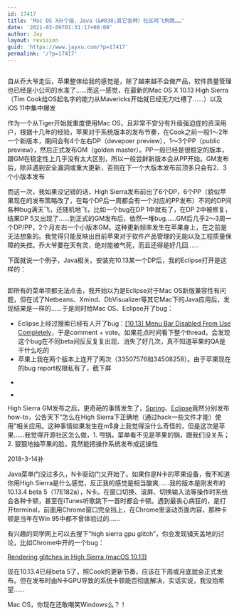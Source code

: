 ```yaml
---
id: 17417
title: 'Mac OS X升个级，Java（&#038;其它各种）社区鸡飞狗跳……'
date: '2021-03-09T01:31:17+08:00'
author: Jay
layout: revision
guid: 'https://www.jayxu.com/?p=17417'
permalink: '/?p=17417'
---
```


<!-- wp:image {"id":16460} -->
<figure class="wp-block-image"><img src="https://i1.wp.com/www.jayxu.com/log/wp-content/uploads/2017/09/fake-kernel-panic.jpg?fit=619%2C341&amp;ssl=1" alt="" class="wp-image-16460" /></figure>
<!-- /wp:image -->

<!-- wp:paragraph -->
<p>自从乔大爷走后，苹果整体给我的感觉是，除了越来越不会做产品，软件质量管理也已经是小公司的水准了……而这一感觉，在最新的Mac OS X 10.13 High Sierra（Tim Cook给OS起名字的能力从Mavericks开始就已经无力吐槽了……）以及iOS 11中集中爆发</p>
<!-- /wp:paragraph -->

<!-- wp:paragraph -->
<p>作为一个从Tiger开始就重度使用Mac OS，且非常不安分有升级强迫症的资深用户，根据十几年的经验，苹果对于系统版本的发布节奏，在Cook之前一般1～2年一个新版本，期间会有4个左右DP（devepoer preview），1～3个PP（public preview），然后正式发布GM（golden master）。PP一般已经是很稳定的版本，跟GM在稳定性上几乎没有太大区别，所以一般尝鲜新版本会从PP开始。GM发布后，除非遇到安全漏洞或重大更新，否则在下一个大版本发布前顶多只会有2、3个小版本发布</p>
<!-- /wp:paragraph -->

<!-- wp:paragraph -->
<p>而这一次，我如果没记错的话，High Sierra发布前出了6个DP，6个PP（貌似苹果现在的发布策略改了，在每个DP后一周都会有一个对应的PP发布）不同的DP间各种bug满天飞，还随机地飞，比如一个bug在DP 1中就有了，在DP 2中被修复，结果DP 5又出现了……到正式的GM发布后，依然一堆bug……GM后几乎2～3周一个DP/PP，2个月左右一个小版本GM。这种更新频率发生在苹果身上，在之前是无法想象的。我觉得只能反映出目前苹果对于软件产品管理的无能以及工程质量保障的失控。乔大爷要在天有灵，绝对能被气死，而且还得是好几回……</p>
<!-- /wp:paragraph -->

<!-- wp:paragraph -->
<p>下面就说一个例子，Java相关。安装完10.13某一个DP后，我的Eclipse打开是这样的：</p>
<!-- /wp:paragraph -->

<!-- wp:image {"id":16278} -->
<figure class="wp-block-image"><a href="http://www.jayxu.com/log/wp-content/uploads/2018/03/menus.png"><img src="https://i0.wp.com/www.jayxu.com/log/wp-content/uploads/2018/03/menus.png?fit=1722%2C1700&amp;ssl=1" alt="" class="wp-image-16278"/></a></figure>
<!-- /wp:image -->

<!-- wp:paragraph -->
<p>即所有的菜单项都无法点击，我开始以为是Eclipse对于Mac OS新版兼容性有问题，但在试了Netbeans、Xmind、DbVisualizer等其它Mac下的Java应用后，发现结果是一样的……于是同时给Mac OS、Eclipse开了bug：</p>
<!-- /wp:paragraph -->

<!-- wp:list -->
<ul>
    <li>Eclipse上经过搜索已经有人开了bug：<a target="_blank" href="https://bugs.eclipse.org/bugs/show_bug.cgi?id=520176" rel="noopener noreferrer">[10.13] Menu Bar Disabled From Use Completely</a>，于是comment + vote。如果花点时间看下整个thread，会发现这个bug在不同beta间反反复复出现、消失了好几次，真不知道苹果的QA是干什么吃的</li>
    <li>苹果上我在两个版本上连开了两次（33507576和34508258）。由于苹果现在的bug report权限私有了，截下屏</li>
</ul>
<!-- /wp:list -->

<!-- wp:gallery {"columns":1,"linkTo":"media"} -->
<ul class="wp-block-gallery alignnone columns-1 is-cropped">
    <li class="blocks-gallery-item">
        <figure><a href="http://www.jayxu.com/log/wp-content/uploads/2017/09/33507576.png"><img src="http://www.jayxu.com/log/wp-content/uploads/2017/09/33507576.png" alt="" data-id="16332" data-link="http://www.jayxu.com/?attachment_id=16332"/></a></figure>
    </li>
    <li class="blocks-gallery-item">
        <figure><a href="http://www.jayxu.com/log/wp-content/uploads/2017/09/34508258.png"><img src="http://www.jayxu.com/log/wp-content/uploads/2017/09/34508258.png" alt="" data-id="16333" data-link="http://www.jayxu.com/?attachment_id=16333"/></a></figure>
    </li>
</ul>
<!-- /wp:gallery -->

<!-- wp:paragraph -->
<p>High Sierra GM发布之后，更奇葩的事情发生了，<a href="https://spring.io/blog/2017/09/21/how-to-get-sts-eclipse-running-on-macos-high-sierra-10-13">Spring</a>、<a href="https://www.eclipse.org/org/press-release/20170925criticalbug.php">Eclipse</a>竟然分别发布how-to，公告天下“怎么在High Sierra下正确地（通过hack一些文件才能）使用”相关应用。这种事情如果发生在m$身上我觉得没什么奇怪的，但是这次是苹果……我觉得开源社区怎么做，1. 甩锅，菜单看不见是苹果的锅，跟我们没关系；2. 狠狠地抽苹果的脸，竟然能把操作系统发布成这操性</p>
<!-- /wp:paragraph -->

<!-- wp:paragraph -->
<p>2018-3-14补</p>
<!-- /wp:paragraph -->

<!-- wp:paragraph -->
<p>Java菜单门没过多久，N卡驱动门又开始了。如果你是N卡的苹果设备，我不知道你用High Sierra是什么感觉，反正我的感觉是相当酸爽……我的版本是刚发布的10.13.4 beta 5（17E182a），N卡。在窗口切换、滚屏、切换输入法等操作时系统会各种卡顿，甚至在iTunes听歌跳下一首时都会卡顿。遇到最丧心病狂的，是打开terminal，前面用Chrome窗口完全挡上，在Chrome里滚动页面内容，那种卡顿是当年在Win 95中都不曾体验过的……</p>
<!-- /wp:paragraph -->

<!-- wp:paragraph -->
<p>有兴趣的同学网上可以去搜下“high sierra gpu glitch”，你会发现铺天盖地的讨论，比如Chrome中开的一个bug：</p>
<!-- /wp:paragraph -->

<!-- wp:paragraph -->
<p><a target="_blank" href="https://bugs.chromium.org/p/chromium/issues/detail?id=773705#c168" rel="noopener noreferrer">Rendering glitches in High Sierra (macOS 10.13)</a></p>
<!-- /wp:paragraph -->

<!-- wp:paragraph -->
<p>现在10.13.4已经beta 5了，照Cook的更新节奏，应该在下周或月底就会正式发布。但在发布时由N卡GPU导致的系统卡顿能否彻底解决，实话实说，我没抱希望……</p>
<!-- /wp:paragraph -->

<!-- wp:paragraph -->
<p>Mac OS，你现在还敢嘲笑Windows么？！</p>
<!-- /wp:paragraph -->

<!-- wp:image {"id":16407} -->
<figure class="wp-block-image"><img src="https://i0.wp.com/www.jayxu.com/log/wp-content/uploads/2018/03/zv6jf.png?resize=320%2C320&amp;ssl=1" alt="" class="wp-image-16407" /></figure>
<!-- /wp:image -->